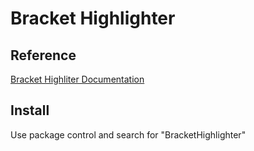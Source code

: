 Bracket Highlighter
===================

Reference
--------------
[Bracket Highliter Documentation](http://facelessuser.github.io/BracketHighlighter/)

Install
------------------
Use package control and search for "BracketHighlighter"